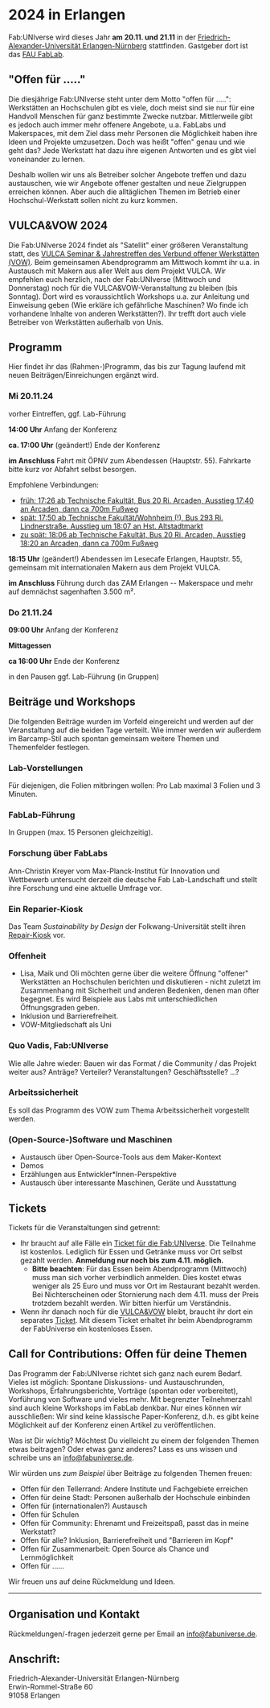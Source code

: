# 2024 in Erlangen

Fab:UNIverse wird dieses Jahr **am 20.11. und 21.11** in der [Friedrich-Alexander-Universität Erlangen-Nürnberg](https://www.fau.de/) stattfinden. Gastgeber dort ist das [FAU FabLab](https://fablab.fau.de/).


## "Offen für ....."
Die diesjährige Fab:UNIverse steht unter dem Motto "offen für .....":
Werkstätten an Hochschulen gibt es viele, doch meist sind sie nur für eine Handvoll Menschen für ganz bestimmte Zwecke nutzbar. Mittlerweile gibt es jedoch auch immer mehr offenere Angebote, u.a. FabLabs und Makerspaces, mit dem Ziel dass mehr Personen die Möglichkeit haben ihre Ideen und Projekte umzusetzen. Doch was heißt "offen" genau und wie geht das? Jede Werkstatt hat dazu ihre eigenen Antworten und es gibt viel voneinander zu lernen.

Deshalb wollen wir uns als Betreiber solcher Angebote treffen und dazu austauschen, wie wir Angebote offener gestalten und neue Zielgruppen erreichen können. Aber auch die alltäglichen Themen im Betrieb einer Hochschul-Werkstatt sollen nicht zu kurz kommen.


## VULCA&VOW 2024
Die Fab:UNIverse 2024 findet als "Satellit" einer größeren Veranstaltung statt, des [VULCA Seminar & Jahrestreffen des Verbund offener Werkstätten (VOW)](https://www.zam.haus/projekt/vulca-vow-2024/). Beim gemeinsamen Abendprogramm am Mittwoch kommt ihr u.a. in Austausch mit Makern aus aller Welt aus dem Projekt VULCA. Wir empfehlen euch herzlich, nach der Fab:UNIverse (Mittwoch und Donnerstag) noch für die VULCA&VOW-Veranstaltung zu bleiben (bis Sonntag). Dort wird es voraussichtlich Workshops u.a. zur Anleitung und Einweisung geben (Wie erkläre ich gefährliche Maschinen? Wo finde ich vorhandene Inhalte von anderen Werkstätten?). Ihr trefft dort auch viele Betreiber von Werkstätten außerhalb von Unis.



## Programm

Hier findet ihr das (Rahmen-)Programm, das bis zur Tagung laufend mit neuen Beiträgen/Einreichungen ergänzt wird.

### Mi 20.11.24

vorher Eintreffen, ggf. Lab-Führung

**14:00 Uhr** Anfang der Konferenz

**ca. 17:00 Uhr** (geändert!) Ende der Konferenz

**im Anschluss** Fahrt mit ÖPNV zum Abendessen (Hauptstr. 55). Fahrkarte bitte kurz vor Abfahrt selbst besorgen.

Empfohlene Verbindungen:
- [früh: 17:26 ab Technische Fakultät, Bus 20 Ri. Arcaden, Ausstieg 17:40 an Arcaden, dann ca 700m Fußweg](https://www.bahn.de/buchung/start?vbid=c61a85fd-1d90-41c7-9a59-43fb046baa3d)
- [spät: 17:50 ab Technische Fakultät/Wohnheim (!), Bus 293 Ri. Lindnerstraße. Ausstieg um 18:07 an Hst. Altstadtmarkt](https://www.bahn.de/buchung/start?vbid=cfbabf95-26c0-415d-b896-12bf7c20182c)
- [zu spät: 18:06 ab Technische Fakultät, Bus 20 Ri. Arcaden, Ausstieg 18:20 an Arcaden, dann ca 700m Fußweg](https://www.bahn.de/buchung/start?vbid=cf14f820-687d-4624-a2a8-d0940214818e)

**18:15 Uhr** (geändert!) Abendessen im Lesecafe Erlangen, Hauptstr. 55, gemeinsam mit internationalen Makern aus dem Projekt VULCA. 

**im Anschluss** Führung durch das ZAM Erlangen -- Makerspace und mehr auf demnächst sagenhaften 3.500 m².

### Do 21.11.24

**09:00 Uhr** Anfang der Konferenz

**Mittagessen**

**ca 16:00 Uhr** Ende der Konferenz

in den Pausen ggf. Lab-Führung (in Gruppen)


## Beiträge und Workshops

Die folgenden Beiträge wurden im Vorfeld eingereicht und werden auf der Veranstaltung auf die beiden Tage verteilt. Wie immer werden wir außerdem im Barcamp-Stil auch spontan gemeinsam weitere Themen und Themenfelder festlegen. 

### Lab-Vorstellungen

Für diejenigen, die Folien mitbringen wollen: Pro Lab maximal 3 Folien und 3 Minuten.

### FabLab-Führung

In Gruppen (max. 15 Personen gleichzeitig).


### Forschung über FabLabs

Ann-Christin Kreyer vom Max-Planck-Institut für Innovation und Wettbewerb untersucht derzeit die deutsche Fab Lab-Landschaft und stellt ihre Forschung und eine aktuelle Umfrage vor. 

### Ein Reparier-Kiosk

Das Team *Sustainability by Design* der Folkwang-Universität stellt ihren [Repair-Kiosk](https://www.instagram.com/p/DBOI5Uut4BE/?hl=de&img_index=1) vor. 


### Offenheit

- Lisa, Maik und Oli möchten gerne über die weitere Öffnung "offener" Werkstätten an Hochschulen berichten und diskutieren - nicht zuletzt im Zusammenhang mit Sicherheit und anderen Bedenken, denen man öfter begegnet. Es wird Beispiele aus Labs mit unterschiedlichen Öffnungsgraden geben. 
- Inklusion und Barrierefreiheit.
- VOW-Mitgliedschaft als Uni


### Quo Vadis, Fab:UNIverse

Wie alle Jahre wieder: Bauen wir das Format / die Community / das Projekt weiter aus? Anträge? Verteiler? Veranstaltungen? Geschäftsstelle? ...? 


### Arbeitssicherheit

Es soll das Programm des VOW zum Thema Arbeitssicherheit vorgestellt werden.

### (Open-Source-)Software und Maschinen

- Austausch über Open-Source-Tools aus dem Maker-Kontext
- Demos
- Erzählungen aus Entwickler*Innen-Perspektive
- Austausch über interessante Maschinen, Geräte und Ausstattung



## Tickets
Tickets für die Veranstaltungen sind getrennt:

- Ihr braucht auf alle Fälle ein [Ticket für die Fab:UNIverse](https://pretix.eu/fabuniverse/fabuniverse2024/). Die Teilnahme ist kostenlos. Lediglich für Essen und Getränke muss vor Ort selbst gezahlt werden. **Anmeldung nur noch bis zum 4.11. möglich.**
  - **Bitte beachten**: Für das Essen beim Abendprogramm (Mittwoch) muss man sich vorher verbindlich anmelden. Dies kostet etwas weniger als 25 Euro und muss vor Ort im Restaurant bezahlt werden. Bei Nichterscheinen oder Stornierung nach dem 4.11. muss der Preis trotzdem bezahlt werden. Wir bitten hierfür um Verständnis.
- Wenn ihr danach noch für die [VULCA&VOW](https://www.zam.haus/projekt/vulca-vow-2024/) bleibt, braucht ihr dort ein separates [Ticket](https://ticketing.zam.haus/ZAM/VULCAVOW24/). Mit diesem Ticket erhaltet ihr beim Abendprogramm der FabUniverse ein kostenloses Essen.


## Call for Contributions: Offen für deine Themen
Das Programm der Fab:UNIverse richtet sich ganz nach eurem Bedarf. Vieles ist möglich: Spontane Diskussions- und Austauschrunden, Workshops, Erfahrungsberichte, Vorträge (spontan oder vorbereitet), Vorführung von Software und vieles mehr. Mit begrenzter Teilnehmerzahl sind auch kleine Workshops im FabLab denkbar. Nur eines können wir ausschließen: Wir sind keine klassische Paper-Konferenz, d.h. es gibt keine Möglichkeit auf der Konferenz einen Artikel zu veröffentlichen. 

Was ist Dir wichtig? Möchtest Du vielleicht zu einem der folgenden Themen etwas beitragen? Oder etwas ganz anderes? Lass es uns wissen und schreibe uns an [info@fabuniverse.de](mailto:info@fabuniverse.de).

Wir würden uns *zum Beispiel* über Beiträge zu folgenden Themen freuen:

- Offen für den Tellerrand: Andere Institute und Fachgebiete erreichen
- Offen für deine Stadt: Personen außerhalb der Hochschule einbinden 
- Offen für (internationalen?) Austausch 
- Offen für Schulen
- Offen für Community: Ehrenamt und Freizeitspaß, passt das in meine Werkstatt? 
- Offen für alle? Inklusion, Barrierefreiheit und "Barrieren im Kopf"
- Offen für Zusammenarbeit: Open Source als Chance und Lernmöglichkeit
- Offen für ......

Wir freuen uns auf deine Rückmeldung und Ideen.


---

## Organisation und Kontakt

Rückmeldungen/-fragen jederzeit gerne per Email an [info@fabuniverse.de](mailto:info@fabuniverse.de).


## Anschrift:

Friedrich-Alexander-Universität Erlangen-Nürnberg  
Erwin-Rommel-Straße 60  
91058 Erlangen  



